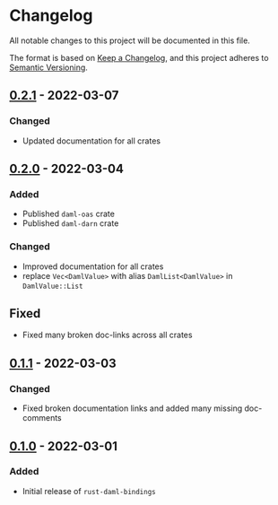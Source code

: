 # Changelog

All notable changes to this project will be documented in this file.

The format is based on [Keep a Changelog](https://keepachangelog.com/en/1.0.0/), and this project adheres
to [Semantic Versioning](https://semver.org/spec/v2.0.0.html).

## [0.2.1] - 2022-03-07

### Changed

- Updated documentation for all crates

## [0.2.0] - 2022-03-04

### Added

- Published `daml-oas` crate
- Published `daml-darn` crate

### Changed

- Improved documentation for all crates
- replace `Vec<DamlValue>` with alias `DamlList<DamlValue>` in `DamlValue::List`

## Fixed

- Fixed many broken doc-links across all crates

## [0.1.1] - 2022-03-03

### Changed

- Fixed broken documentation links and added many missing doc-comments

## [0.1.0] - 2022-03-01

### Added

- Initial release of `rust-daml-bindings`

[0.2.1]: https://github.com/fujiapple852/rust-daml-bindings/compare/0.2.0...0.2.1

[0.2.0]: https://github.com/fujiapple852/rust-daml-bindings/compare/0.1.1...0.2.0

[0.1.1]: https://github.com/fujiapple852/rust-daml-bindings/compare/0.1.0...0.1.1

[0.1.0]: https://github.com/fujiapple852/rust-daml-bindings/compare/0.0.0...0.1.0
